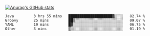 [![Anurag's GitHub stats](https://github-readme-stats.vercel.app/api?username=sebasphere&count_private=true&theme=tokyonight)](https://github.com/anuraghazra/github-readme-stats)

<!--START_SECTION:waka-->

```text
Java         3 hrs 55 mins   ████████████████████▓░░░░   82.74 %
Groovy       25 mins         ██▒░░░░░░░░░░░░░░░░░░░░░░   09.07 %
YAML         19 mins         █▓░░░░░░░░░░░░░░░░░░░░░░░   06.75 %
Other        3 mins          ▒░░░░░░░░░░░░░░░░░░░░░░░░   01.19 %
```

<!--END_SECTION:waka-->

